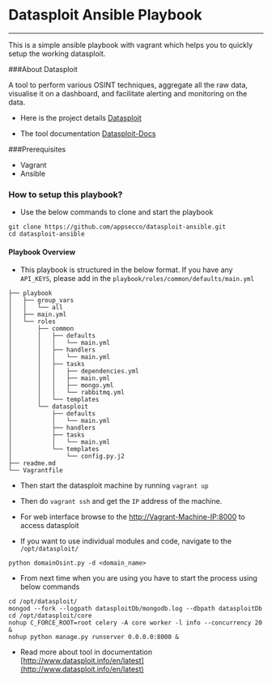 # Datasploit Ansible Playbook

---

This is a simple ansible playbook with vagrant which helps you to quickly setup the working datasploit.

###About Datasploit

A tool to perform various OSINT techniques, aggregate all the raw data, visualise it on a dashboard, and facilitate alerting and monitoring on the data.

- Here is the project details [Datasploit](https://github.com/upgoingstar/datasploit)

- The tool documentation [Datasploit-Docs](http://datasploit.readthedocs.io/en/latest/)

###Prerequisites

- Vagrant
- Ansible


### How to setup this playbook?

- Use the below commands to clone and start the playbook

```
git clone https://github.com/appsecco/datasploit-ansible.git
cd datasploit-ansible
```

#### Playbook Overview

- This playbook is structured in the below format. If you have any `API_KEYS`, please add in the `playbook/roles/common/defaults/main.yml`

```
├── playbook
│   ├── group_vars
│   │   └── all
│   ├── main.yml
│   └── roles
│       ├── common
│       │   ├── defaults
│       │   │   └── main.yml
│       │   ├── handlers
│       │   │   └── main.yml
│       │   ├── tasks
│       │   │   ├── dependencies.yml
│       │   │   ├── main.yml
│       │   │   ├── mongo.yml
│       │   │   └── rabbitmq.yml
│       │   └── templates
│       └── datasploit
│           ├── defaults
│           │   └── main.yml
│           ├── handlers
│           ├── tasks
│           │   └── main.yml
│           └── templates
│               └── config.py.j2
├── readme.md
└── Vagrantfile
```


- Then start the datasploit machine by running `vagrant up`

- Then do `vagrant ssh` and get the `IP` address of the machine.

- For web interface browse to the [http://Vagrant-Machine-IP:8000](http://Vagrant-Machine-IP:8000) to access datasploit

- If you want to use individual modules and code, navigate to the `/opt/datasploit/`

```
python domainOsint.py -d <domain_name>
```

- From next time when you are using you have to start the process using below commands

```
cd /opt/datasploit/
mongod --fork --logpath datasploitDb/mongodb.log --dbpath datasploitDb
cd /opt/datasploit/core
nohup C_FORCE_ROOT=root celery -A core worker -l info --concurrency 20 & 
nohup python manage.py runserver 0.0.0.0:8000 &
```

- Read more about tool in documentation [http://www.datasploit.info/en/latest](http://www.datasploit.info/en/latest)
